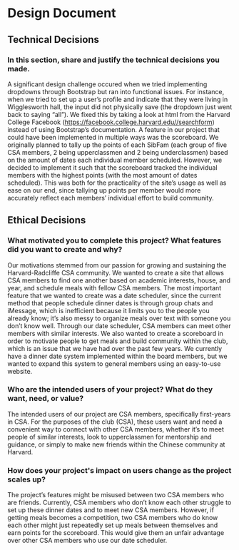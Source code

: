# Design Document

## Technical Decisions
### In this section, share and justify the technical decisions you made.
A significant design challenge occured when we tried implementing dropdowns through Bootstrap but ran into functional issues. For instance, when we tried to set up a user’s profile and indicate that they were living in Wigglesworth hall, the input did not physically save (the dropdown just went back to saying “all”). We fixed this by taking a look at html from the Harvard College Facebook (https://facebook.college.harvard.edu//searchform) instead of using Bootstrap’s documentation.
A feature in our project that could have been implemented in multiple ways was the scoreboard. We originally planned to tally up the points of each SibFam (each group of five CSA members, 2 being upperclassmen and 2 being underclassmen) based on the amount of dates each individual member scheduled. However, we decided to implement it such that the scoreboard tracked the individual members with the highest points (with the most amount of dates scheduled). This was both for the practicality of the site’s usage as well as ease on our end, since tallying up points per member would more accurately reflect each members’ individual effort to build community.

## Ethical Decisions
### What motivated you to complete this project? What features did you want to create and why?
Our motivations stemmed from our passion for growing and sustaining the Harvard-Radcliffe CSA community. We wanted to create a site that allows CSA members to find one another based on academic interests, house, and year, and schedule meals with fellow CSA members. The most important feature that we wanted to create was a date scheduler, since the current method that people schedule dinner dates is through group chats and iMessage, which is inefficient because it limits you to the people you already know; it’s also messy to organize meals over text with someone you don’t know well. Through our date scheduler, CSA members can meet other members with similar interests. We also wanted to create a scoreboard in order to motivate people to get meals and build community within the club, which is an issue that we have had over the past few years. We currently have a dinner date system implemented within the board members, but we wanted to expand this system to general members using an easy-to-use website.

### Who are the intended users of your project? What do they want, need, or value?
The intended users of our project are CSA members, specifically first-years in CSA. For the purposes of the club (CSA), these users want and need a convenient way to connect with other CSA members, whether it’s to meet people of similar interests, look to upperclassmen for mentorship and guidance, or simply to make new friends within the Chinese community at Harvard.

### How does your project's impact on users change as the project scales up?
The project’s features might be misused between two CSA members who are friends. Currently, CSA members who don’t know each other struggle to set up these dinner dates and to meet new CSA members. However, if getting meals becomes a competition, two CSA members who do know each other might just repeatedly set up meals between themselves and earn points for the scoreboard. This would give them an unfair advantage over other CSA members who use our date scheduler.
